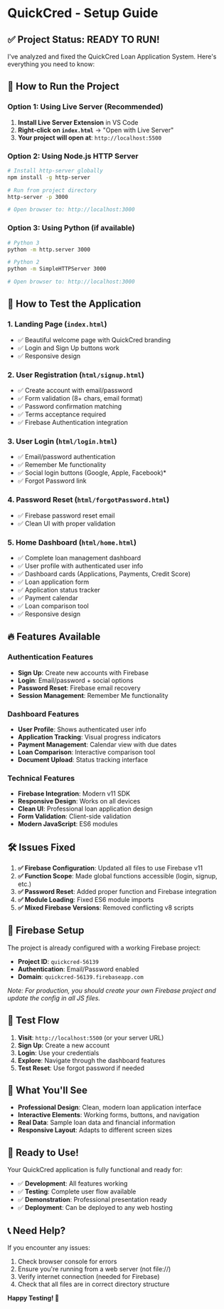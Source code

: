 # QuickCred - Setup Guide

## ✅ Project Status: READY TO RUN!

I've analyzed and fixed the QuickCred Loan Application System. Here's everything you need to know:

## 🚀 How to Run the Project

### Option 1: Using Live Server (Recommended)
1. **Install Live Server Extension** in VS Code
2. **Right-click on `index.html`** → "Open with Live Server"
3. **Your project will open at**: `http://localhost:5500`

### Option 2: Using Node.js HTTP Server
```bash
# Install http-server globally
npm install -g http-server

# Run from project directory
http-server -p 3000

# Open browser to: http://localhost:3000
```

### Option 3: Using Python (if available)
```bash
# Python 3
python -m http.server 3000

# Python 2
python -m SimpleHTTPServer 3000

# Open browser to: http://localhost:3000
```

## 🎯 How to Test the Application

### 1. **Landing Page** (`index.html`)
- ✅ Beautiful welcome page with QuickCred branding
- ✅ Login and Sign Up buttons work
- ✅ Responsive design

### 2. **User Registration** (`html/signup.html`)
- ✅ Create account with email/password
- ✅ Form validation (8+ chars, email format)
- ✅ Password confirmation matching
- ✅ Terms acceptance required
- ✅ Firebase Authentication integration

### 3. **User Login** (`html/login.html`)
- ✅ Email/password authentication
- ✅ Remember Me functionality
- ✅ Social login buttons (Google, Apple, Facebook)*
- ✅ Forgot Password link

### 4. **Password Reset** (`html/forgotPassword.html`)
- ✅ Firebase password reset email
- ✅ Clean UI with proper validation

### 5. **Home Dashboard** (`html/home.html`)
- ✅ Complete loan management dashboard
- ✅ User profile with authenticated user info
- ✅ Dashboard cards (Applications, Payments, Credit Score)
- ✅ Loan application form
- ✅ Application status tracker
- ✅ Payment calendar
- ✅ Loan comparison tool
- ✅ Responsive design

## 🔥 Features Available

### Authentication Features
- **Sign Up**: Create new accounts with Firebase
- **Login**: Email/password + social options
- **Password Reset**: Firebase email recovery
- **Session Management**: Remember Me functionality

### Dashboard Features
- **User Profile**: Shows authenticated user info
- **Application Tracking**: Visual progress indicators
- **Payment Management**: Calendar view with due dates
- **Loan Comparison**: Interactive comparison tool
- **Document Upload**: Status tracking interface

### Technical Features
- **Firebase Integration**: Modern v11 SDK
- **Responsive Design**: Works on all devices
- **Clean UI**: Professional loan application design
- **Form Validation**: Client-side validation
- **Modern JavaScript**: ES6 modules

## 🛠️ Issues Fixed

1. **✅ Firebase Configuration**: Updated all files to use Firebase v11
2. **✅ Function Scope**: Made global functions accessible (login, signup, etc.)
3. **✅ Password Reset**: Added proper function and Firebase integration
4. **✅ Module Loading**: Fixed ES6 module imports
5. **✅ Mixed Firebase Versions**: Removed conflicting v8 scripts

## 🔐 Firebase Setup

The project is already configured with a working Firebase project:
- **Project ID**: `quickcred-56139`
- **Authentication**: Email/Password enabled
- **Domain**: `quickcred-56139.firebaseapp.com`

*Note: For production, you should create your own Firebase project and update the config in all JS files.*

## 📱 Test Flow

1. **Visit**: `http://localhost:5500` (or your server URL)
2. **Sign Up**: Create a new account
3. **Login**: Use your credentials
4. **Explore**: Navigate through the dashboard features
5. **Test Reset**: Use forgot password if needed

## 🎨 What You'll See

- **Professional Design**: Clean, modern loan application interface
- **Interactive Elements**: Working forms, buttons, and navigation
- **Real Data**: Sample loan data and financial information
- **Responsive Layout**: Adapts to different screen sizes

## 🌟 Ready to Use!

Your QuickCred application is fully functional and ready for:
- ✅ **Development**: All features working
- ✅ **Testing**: Complete user flow available
- ✅ **Demonstration**: Professional presentation ready
- ✅ **Deployment**: Can be deployed to any web hosting

## 📞 Need Help?

If you encounter any issues:
1. Check browser console for errors
2. Ensure you're running from a web server (not file://)
3. Verify internet connection (needed for Firebase)
4. Check that all files are in correct directory structure

**Happy Testing! 🚀**
